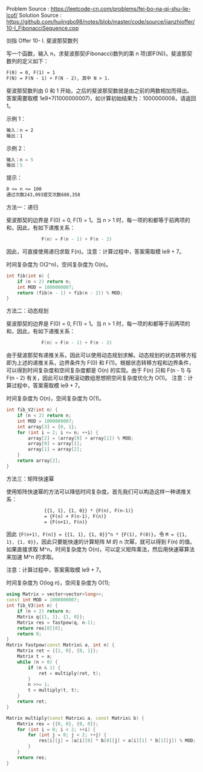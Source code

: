<!--
 * @Author : Hu Jingbo
 * @Date   : 2021-09-12
-->

Problem Source : <https://leetcode-cn.com/problems/fei-bo-na-qi-shu-lie-lcof/>
Solution Source : <https://github.com/hujingbo98/notes/blob/master/code/source/jianzhioffer/10-I_FibonacciSequence.cpp>

剑指 Offer 10- I. 斐波那契数列

写一个函数，输入 n，求斐波那契(Fibonacci)数列的第 n 项(即F(N))。斐波那契数列的定义如下：

```txt
F(0) = 0, F(1) = 1
F(N) = F(N - 1) + F(N - 2), 其中 N > 1.
```

斐波那契数列由 0 和 1 开始，之后的斐波那契数就是由之前的两数相加而得出。
答案需要取模 1e9+7(1000000007)，如计算初始结果为：1000000008，请返回 1。

示例 1：

```txt
输入：n = 2
输出：1
```

示例 2：

```c++
输入：n = 5
输出：5
```

提示：

```txt
0 <= n <= 100
通过次数243,093提交次数680,358
```

方法一：递归

斐波那契的边界是 F(0) = 0, F(1) = 1。当 n > 1 时，每一项的和都等于前两项的和，因此，有如下递推关系：

```c++
             F(n) = F(n - 1) + F(n - 2)
```

因此，可直接使用递归求取 F(n)。注意：计算过程中，答案需取模 le9 + 7。

时间复杂度为 O(2^n)，空间复杂度为 O(n)。

```c++
int fib(int n) {
    if (n < 2) return n;
    int MOD = 1000000007;
    return (fib(n - 1) + fib(n - 2)) % MOD;
}
```

方法二：动态规划

斐波那契的边界是 F(0) = 0, F(1) = 1。当 n > 1 时，每一项的和都等于前两项的和，因此，有如下递推关系：

```c++
             F(n) = F(n - 1) + F(n - 2)
```

由于斐波那契有递推关系，因此可以使用动态规划求解。动态规划的状态转移方程即为上述的递推关系，边界条件为 F(0) 和 F(1)。根据状态转移方程和边界条件，可以得到时间复杂度和空间复杂度都是 O(n) 的实现。由于 F(n) 只和 F(n - 1) 与 F(n - 2) 有关，因此可以使用滚动数组思想把空间复杂度优化为 O(1)。
注意：计算过程中，答案需取模 le9 + 7。

时间复杂度为 O(n)，空间复杂度为 O(1)。

```c++
int fib_V2(int n) {
    if (n < 2) return n;
    int MOD = 1000000007;
    int array[3] = {0, 1};
    for (int i = 2; i <= n; ++i) {
        array[2] = (array[0] + array[1]) % MOD;
        array[0] = array[1];
        array[1] = array[2];
    }
    return array[2];
}
```

方法三：矩阵快速幂

使用矩阵快速幂的方法可以降低时间复杂度。首先我们可以构造这样一种递推关系：

```txt
              {{1, 1}, {1, 0}} * {F(n), F(n-1)} 
              = {F(n) + F(n-1), F(n)}
              = {F(n+1), F(n)}
```

因此 `{F(n+1), F(n)} = {{1, 1}, {1, 0}}^n * {F(1), F(0)}`，令 `M = {{1, 1}, {1, 0}}`，因此只要能快速的计算矩阵 M 的 n 次幂，就可以得到 F(n) 的值。如果直接求取 M^n，时间复杂度为 O(n)，可以定义矩阵乘法，然后用快速幂算法来加速 M^n 的求取。

注意：计算过程中，答案需取模 le9 + 7。

时间复杂度为 O(log n)，空间复杂度为 O(1);

```c++
using Matrix = vector<vector<long>>;
const int MOD = 1000000007;
int fib_V3(int n) {
    if (n < 2) return n;
    Matrix q{{1, 1}, {1, 0}};
    Matrix res = fastpow(q, n-1);
    return res[0][0];
    return 0;
}
Matrix fastpow(const Matrix& a, int n) {
    Matrix ret = {{1, 0}, {0, 1}};
    Matrix t = a;
    while (n > 0) {
        if (n & 1) {
            ret = multiply(ret, t);
        }
        n >>= 1;
        t = multiply(t, t);
    }
    return ret;
}

Matrix multiply(const Matrix& a, const Matrix& b) {
    Matrix res = {{0, 0}, {0, 0}};
    for (int i = 0; i < 2; ++i) {
        for (int j = 0; j < 2; ++j) {
            res[i][j] = (a[i][0] * b[0][j] + a[i][1] * b[1][j]) % MOD;
        }
    }
    return res;
}
```
